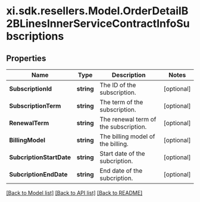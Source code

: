 # xi.sdk.resellers.Model.OrderDetailB2BLinesInnerServiceContractInfoSubscriptions

## Properties

Name | Type | Description | Notes
------------ | ------------- | ------------- | -------------
**SubscriptionId** | **string** | The ID of the subscription. | [optional] 
**SubscriptionTerm** | **string** | The term of the subscription. | [optional] 
**RenewalTerm** | **string** | The renewal term of the subscription. | [optional] 
**BillingModel** | **string** | The billing model of the billing. | [optional] 
**SubcriptionStartDate** | **string** | Start date of the subcription. | [optional] 
**SubcriptionEndDate** | **string** | End date of the subcription. | [optional] 

[[Back to Model list]](../README.md#documentation-for-models) [[Back to API list]](../README.md#documentation-for-api-endpoints) [[Back to README]](../README.md)

